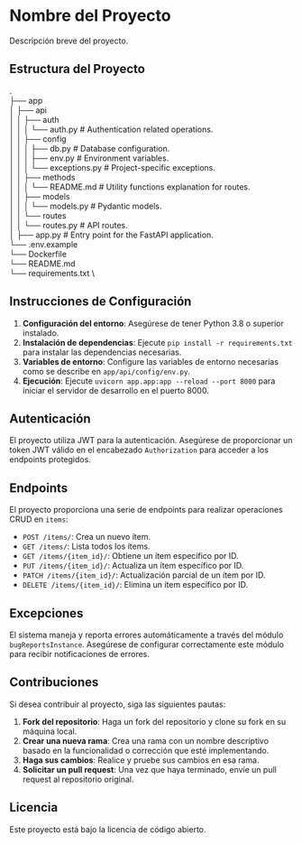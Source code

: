 # Nombre del Proyecto

Descripción breve del proyecto.

## Estructura del Proyecto

. \
├── app \
│   ├── api \
│   │   ├── auth \
│   │   │   └── auth.py  # Authentication related operations. \
│   │   ├── config \
│   │   │   ├── db.py  # Database configuration. \
│   │   │   ├── env.py  # Environment variables. \
│   │   │   └── exceptions.py  # Project-specific exceptions. \
│   │   ├── methods \
│   │   │   └── README.md  # Utility functions explanation for routes. \
│   │   ├── models \
│   │   │   └── models.py  # Pydantic models. \
│   │   └── routes \
│   │       └── routes.py  # API routes. \
│   ├── app.py  # Entry point for the FastAPI application. \
└── .env.example \
└── Dockerfile \
└── README.md \
└── requirements.txt \

## Instrucciones de Configuración

1. **Configuración del entorno**: Asegúrese de tener Python 3.8 o superior instalado.
2. **Instalación de dependencias**: Ejecute `pip install -r requirements.txt` para instalar las dependencias necesarias.
3. **Variables de entorno**: Configure las variables de entorno necesarias como se describe en `app/api/config/env.py`.
4. **Ejecución**: Ejecute `uvicorn app.app:app --reload --port 8000` para iniciar el servidor de desarrollo en el puerto 8000.

## Autenticación

El proyecto utiliza JWT para la autenticación. Asegúrese de proporcionar un token JWT válido en el encabezado `Authorization` para acceder a los endpoints protegidos.

## Endpoints

El proyecto proporciona una serie de endpoints para realizar operaciones CRUD en `items`:

- `POST /items/`: Crea un nuevo ítem.
- `GET /items/`: Lista todos los ítems.
- `GET /items/{item_id}/`: Obtiene un ítem específico por ID.
- `PUT /items/{item_id}/`: Actualiza un ítem específico por ID.
- `PATCH /items/{item_id}/`: Actualización parcial de un ítem por ID.
- `DELETE /items/{item_id}/`: Elimina un ítem específico por ID.

## Excepciones

El sistema maneja y reporta errores automáticamente a través del módulo `bugReportsInstance`. Asegúrese de configurar correctamente este módulo para recibir notificaciones de errores.

## Contribuciones

Si desea contribuir al proyecto, siga las siguientes pautas:

1. **Fork del repositorio**: Haga un fork del repositorio y clone su fork en su máquina local.
2. **Crear una nueva rama**: Crea una rama con un nombre descriptivo basado en la funcionalidad o corrección que esté implementando.
3. **Haga sus cambios**: Realice y pruebe sus cambios en esa rama.
4. **Solicitar un pull request**: Una vez que haya terminado, envíe un pull request al repositorio original.

## Licencia

Este proyecto está bajo la licencia de código abierto.
